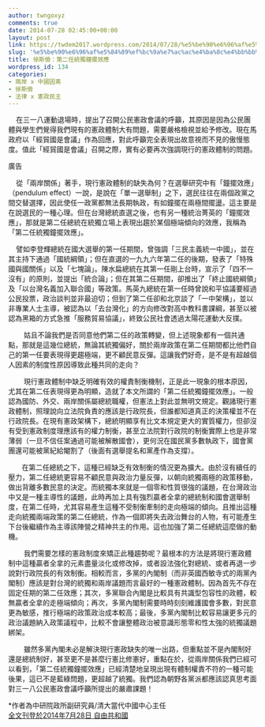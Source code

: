 ```yaml
---
author: twngoxyz
comments: true
date: 2014-07-28 02:45:00+00:00
layout: post
link: https://twdem2017.wordpress.com/2014/07/28/%e5%be%90%e6%96%af%e5%84%89%ef%bc%9a%e7%ac%ac%e4%ba%8c%e4%bb%bb%e7%b5%b1%e7%8d%a8%e9%90%98%e6%93%ba%e6%95%88%e6%87%89/
slug: '%e5%be%90%e6%96%af%e5%84%89%ef%bc%9a%e7%ac%ac%e4%ba%8c%e4%bb%bb%e7%b5%b1%e7%8d%a8%e9%90%98%e6%93%ba%e6%95%88%e6%87%89'
title: 徐斯儉：第二任統獨鐘擺效應
wordpress_id: 134
categories:
- 兩岸 x 中國因素
- 徐斯儉
- 法律 x 憲政民主
---
```


    在三一八運動退場時，提出了召開公民憲政會議的呼籲，其原因是因為公民團體與學生們覺得我們現有的憲政體制大有問題，需要嚴格檢視並給予修改。現在馬政府以「經貿國是會議」作為回應，對此呼籲完全表現出故意視而不見的傲慢態度。值此「經貿國是會議」召開之際，實有必要再次強調現行的憲政體制的問題。  
  


廣告

 

    從「兩岸關係」著手，現行憲政體制的缺失為何？在選舉研究中有「鐘擺效應」（pendulum effect）一說，是說在「單一選舉制」之下，選民往往在兩個政黨之間交替選擇，因此使任一政黨都無法長期執政，有如鐘擺在兩極間擺盪。這主要是在說選民的一種心理。但在台灣總統直選之後，也有另一種統治菁英的「鐘擺效應」，那就是第二任總統在統獨立場上表現出趨於某個極端傾向的效應，我稱為「第二任統獨鐘擺效應」。  
  
    譬如李登輝總統在國大選舉的第一任期間，曾強調「三民主義統一中國」，並在其主持下通過「國統綱領」；但在直選的一九九六年第二任的後期，發表了「特殊國與國關係」以及「七塊論」。陳水扁總統在其第一任剛上台時，宣示了「四不一沒有」的原則，並提出「統合論」；但在其第二任期間，卻推出了「終止國統綱領」及「以台灣名義加入聯合國」等政策。馬英九總統在第一任時曾說和平協議要經過公民投票，政治談判並非最迫切；但到了第二任卻和北京談了「一中架構」，並以非專業人士主導，被認為以「去台灣化」的方向修改對高中教科書課綱，甚至以被認為黑箱的方式急推「服務貿易協議」，終致公民社會透過太陽花運動大反撲。  
  
        姑且不論我們是否同意他們第二任的政策轉變，但上述現象都有一個共通點，那就是這幾位總統，無論其統獨偏好，關於兩岸政策在第二任期間都比他們自己的第一任要表現得更趨極端，更不顧民意反彈。這讓我們好奇，是不是有超越個人因素的制度性原因導致此種共同的走向？  
  
        現行憲政體制中缺乏明確有效的權責制衡機制，正是此一現象的根本原因，尤其在第二任表現得更為明顯，造就了本文所謂的「第二任統獨鐘擺效應」。一般認為國防、外交、兩岸關係屬總統職權，但憲法上對此並無明文規定。觀諸現行憲政體制，照理說向立法院負責的應該是行政院長，但誰都知道真正的決策權並不在行政院長。在現有憲政架構下，總統明顯享有比文本規定更大的實質權力，但卻沒有受到憲政制度理應該有的權力制衡，甚至立法院對行政院的制衡實際上也是非常薄弱（一旦不信任案通過可能被解散國會），更何況在國民黨多數執政下，國會黨團還可能被黨紀給閹割了（後面有選舉提名和黨產作為支撐）。  
  
       在第二任總統之下，這種已經缺乏有效制衡的情況更為擴大。由於沒有續任的壓力，第二任總統更容易不顧民意與政治力量反彈，以朝向統獨兩極的政策移動，做出背離多數民意的決定。而統獨本來就是一個零和性質很強的議題，在台灣政治中又是一種主導性的議題，此時再加上具有強烈贏者全拿的總統制和國會選舉制度，在第二任時，尤其容易產生這種不受制衡牽制的走向極端的傾向。且推出這種走向統獨兩端政策的第二任總統，作為一個即將失去政治舞台的人物，有可能產生下台後繼續作為主導該陣營之精神共主的作用。這也加強了第二任總統這麼做的動機。  
  
        我們需要怎樣的憲政制度來矯正此種趨勢呢？最根本的方法是將現行憲政體制中這種贏者全拿的元素盡量淡化或修改掉，或者設法強化對總統、或者再退一步說對行政院長的有效制衡。相較而言，多黨的內閣制（而非英國西敏寺式的兩黨內閣制）應該是對台灣的統獨和兩岸議題而言最好的一種憲政體制。因為首先不存在固定任期的第二任效應；其次，多黨聯合內閣是比較具有共識型包容性的政體，較無贏者全拿的走極端傾向；再次，多黨內閣制需要時時刻刻維護國會多數，對民意更為敏感，推行極端的政策政治成本較高；最後，多黨內閣制比較容易讓更多元的政治議題納入政策議程中，比較不會讓整體政治被意識形態零和性太強的統獨議題綁架。  
  
        雖然多黨內閣未必是解決現行憲政缺失的唯一出路，但重點並不是內閣制好還是總統制好，甚至更不是甚麼行憲比修憲好，重點在於，從兩岸關係我們已經可以看到，「第二任統獨鐘擺效應」已經清楚地呈現出現有體制權責不符的一種可能後果，這已不是藍綠問題，更超越了統獨。我們認為朝野各黨派都應該認真思考面對三一八公民憲政會議呼籲所提出的嚴肅課題！  
  
  
*作者為中研院政所副研究員/清大當代中國中心主任  
[全文刊登於2014年7月28日 自由共和國](http://news.ltn.com.tw/news/opinion/paper/799623)
